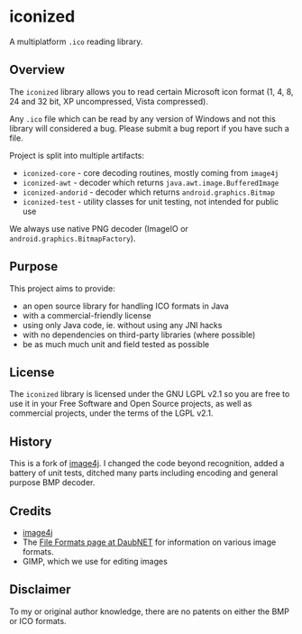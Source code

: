 # iconized

A multiplatform `.ico` reading library.

## Overview

The `iconized` library allows you to read certain Microsoft icon format (1, 4, 8, 24 and 32 bit, XP uncompressed, Vista compressed).

Any `.ico` file which can be read by any version of Windows and not this library will considered a bug. 
Please submit a bug report if you have such a file.

Project is split into multiple artifacts:
* `iconized-core` - core decoding routines, mostly coming from `image4j`
* `iconized-awt` - decoder which returns `java.awt.image.BufferedImage`
* `iconized-andorid` - decoder which returns `android.graphics.Bitmap`
* `iconized-test` - utility classes for unit testing, not intended for public use

We always use native PNG decoder (ImageIO or `android.graphics.BitmapFactory`).


## Purpose

This project aims to provide:

* an open source library for handling ICO formats in Java
* with a commercial-friendly license
* using only Java code, ie. without using any JNI hacks
* with no dependencies on third-party libraries (where possible)
* be as much much unit and field tested as possible

## License

The `iconized` library is licensed under the GNU LGPL v2.1 so you are free to use it in your Free Software and Open Source projects, as well as commercial projects, under the terms of the LGPL v2.1.

## History

This is a fork of [image4j](https://github.com/imcdonagh/image4j). I changed the code beyond recognition, added a battery 
of unit tests, ditched many parts including encoding and general purpose BMP decoder. 


## Credits

* [image4j](https://github.com/imcdonagh/image4j)
* The [File Formats page at DaubNET](https://www.daubnet.com/en/file-formats) for information on various image formats.
* GIMP, which we use for editing images

## Disclaimer

To my or original author knowledge, there are no patents on either the BMP or ICO formats.
